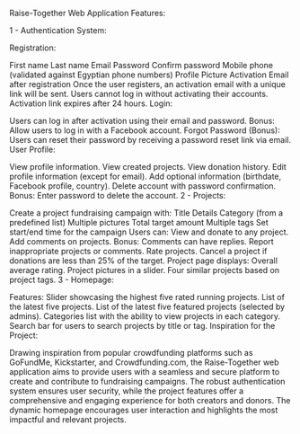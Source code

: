 
Raise-Together Web Application Features:

1 - Authentication System:

Registration:

First name
Last name
Email
Password
Confirm password
Mobile phone (validated against Egyptian phone numbers)
Profile Picture
Activation Email after registration
Once the user registers, an activation email with a unique link will be sent.
Users cannot log in without activating their accounts.
Activation link expires after 24 hours.
Login:

Users can log in after activation using their email and password.
Bonus: Allow users to log in with a Facebook account.
Forgot Password (Bonus):
Users can reset their password by receiving a password reset link via email.
User Profile:

View profile information.
View created projects.
View donation history.
Edit profile information (except for email).
Add optional information (birthdate, Facebook profile, country).
Delete account with password confirmation.
Bonus: Enter password to delete the account.
2 - Projects:

Create a project fundraising campaign with:
Title
Details
Category (from a predefined list)
Multiple pictures
Total target amount
Multiple tags
Set start/end time for the campaign
Users can:
View and donate to any project.
Add comments on projects.
Bonus: Comments can have replies.
Report inappropriate projects or comments.
Rate projects.
Cancel a project if donations are less than 25% of the target.
Project page displays:
Overall average rating.
Project pictures in a slider.
Four similar projects based on project tags.
3 - Homepage:

Features:
Slider showcasing the highest five rated running projects.
List of the latest five projects.
List of the latest five featured projects (selected by admins).
Categories list with the ability to view projects in each category.
Search bar for users to search projects by title or tag.
Inspiration for the Project:

Drawing inspiration from popular crowdfunding platforms such as GoFundMe, Kickstarter, and Crowdfunding.com, the Raise-Together web application aims to provide users with a seamless and secure platform to create and contribute to fundraising campaigns. The robust authentication system ensures user security, while the project features offer a comprehensive and engaging experience for both creators and donors. The dynamic homepage encourages user interaction and highlights the most impactful and relevant projects.
